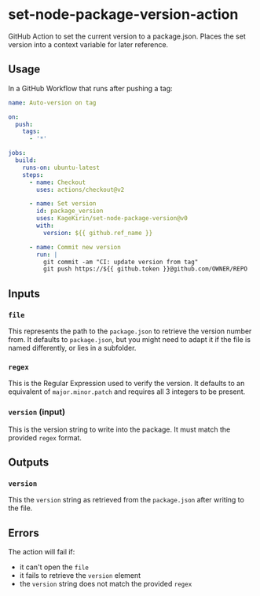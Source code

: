 # set-node-package-version-action

GitHub Action to set the current version to a package.json.
Places the set version into a context variable for later reference.

## Usage

In a GitHub Workflow that runs after pushing a tag:

```yaml
name: Auto-version on tag

on:
  push:
    tags:
      - '*'

jobs:
  build:
    runs-on: ubuntu-latest
    steps:
      - name: Checkout
        uses: actions/checkout@v2

      - name: Set version
        id: package_version
        uses: KageKirin/set-node-package-version@v0
        with:
          version: ${{ github.ref_name }}

      - name: Commit new version
        run: |
          git commit -am "CI: update version from tag"
          git push https://${{ github.token }}@github.com/OWNER/REPO
```

## Inputs

### `file`

This represents the path to the `package.json` to retrieve the version number from.
It defaults to `package.json`,
but you might need to adapt it if the file is named differently,
or lies in a subfolder.

### `regex`

This is the Regular Expression used to verify the version.
It defaults to an equivalent of `major.minor.patch` and requires all 3 integers to be present.

### `version` (input)

This is the version string to write into the package.
It must match the provided `regex` format.

## Outputs

### `version`

This the `version` string as retrieved from the `package.json` after writing to the file.

## Errors

The action will fail if:

* it can't open the `file`
* it fails to retrieve the `version` element
* the `version` string does not match the provided `regex`
